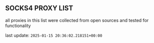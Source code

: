 ## SOCKS4 PROXY LIST

all proxies in this list were collected from open sources and tested for functionality

last update: `2025-01-15 20:36:02.218151+00:00`
